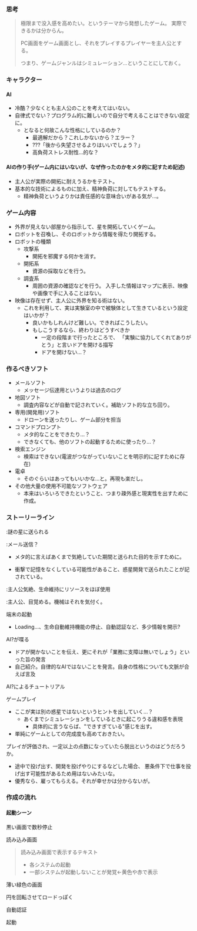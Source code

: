 ### 思考

> 極限まで没入感を高めたい。というテーマから発想したゲーム。
> 実際できるかは分からん。
>
> PC画面をゲーム画面とし、それをプレイするプレイヤーを主人公とする。
>
> つまり、ゲームジャンルはシミュレーション…ということにしておく。

### キャラクター

#### AI

- 冷酷？少なくとも主人公のことを考えてはいない。
- 自律式でない？プログラム的に難しいので自分で考えることはできない設定に。
  - となると何故こんな性格にしているのか？
    - 最適解だから？これしかないから？エラー？
    - ???「後から失望させるよりはいいでしょう？」
    - 高負荷ストレス耐性…的な？

#### AIの作り手(ゲーム内にはいないが、なぜ作ったのかをメタ的に記すため記述)

- 主人公が実際の開拓に耐えうるかをテスト。
- 基本的な技術によるものに加え、精神負荷に対してもテストする。
  - 精神負荷というよりかは責任感的な意味合いがある気が…。

### ゲーム内容

- 外界が見えない部屋から指示して、星を開拓していくゲーム。
- ロボットを召喚し、そのロボットから情報を得たり開拓する。
- ロボットの種類
  - 攻撃系
    - 開拓を邪魔する何かを消す。
  - 開拓系
    - 資源の採取などを行う。
  - 調査系
    - 周囲の資源の確認などを行う。
      入手した情報はマップに表示、映像や画像で手に入ることはない。
- 映像は存在せず、主人公に外界を知る術はない。
  - これを利用して、実は実験室の中で被験体として生きているという設定はいかが？
    - 良いかもしれんけど難しい。できればこうしたい。
    - もしこうするなら、終わりはどうすべきか
      - 一定の段階まで行ったところで、
        「実験に協力してくれてありがとう」と言いドアを開ける描写
      - ドアを開けない…？

### 作るべきソフト

- メールソフト
  - メッセージ伝達用というよりは過去のログ
- 地図ソフト
  - 調査内容などが自動で記されていく。補助ソフト的な立ち回り。
- 専用(開発用)ソフト
  - ドローンを送ったりし、ゲーム部分を担当
- コマンドプロンプト
  - メタ的なことをできたり…？
  - できなくても、他のソフトの起動するために使ったり…？
- 検索エンジン
  - 検索はできない(電波がつながっていないことを明示的に記すために存在)
- 電卓
  - そのぐらいはあってもいいかな…と。再現も楽だし。
- その他大量の使用不可能なソフトウェア
  - 本来はいろいろできたということ、つまり疎外感と現実性を出すために作成。

### ストーリーライン

:謎の星に送られる

:メール送信？

- メタ的に言えばあくまで気絶していた期間と送られた目的を示すために。

- 衝撃で記憶をなくしている可能性があること、惑星開発で送られたことが記されている。

:主人公気絶、生命維持にリソースをほぼ使用

:主人公、目覚める。機械はそれを気付く。

端末の起動
- Loading...、生命自動維持機能の停止、自動認証など、多少情報を開示?

AI?が喋る
- ドアが開かないことを伝え、更にそれが「業務に支障は無いでしょう」といった旨の発言
- 自己紹介。自律的なAIではないことを発言。自身の性格についても文脈が合えば言及

AI?によるチュートリアル

ゲームプレイ

- ここが実は別の惑星ではないというヒントを出していく…？
  - あくまでシミュレーションをしているときに起こりうる違和感を表現
    - 具体的に言うならば、"できすぎている"感じを出す。
- 単純にゲームとしての完成度も高めておきたい。

プレイが評価され、一定以上の点数になっていたら脱出というのはどうだろうか。

- 途中で投げ出す、開発を投げやりにするなどした場合、
  悪条件下で仕事を投げ出す可能性があるため用はないみたいな。
- 優秀なら、雇ってもらえる。それが幸せかは分からないが。



### 作成の流れ

#### 起動シーン

黒い画面で数秒停止

読み込み画面

> 読み込み画面で表示するテキスト
>
> - 各システムの起動
> - 一部システムが起動しないことが発覚←黄色や赤で表示

薄い緑色の画面

円を回転させてロードっぽく

自動認証

起動
